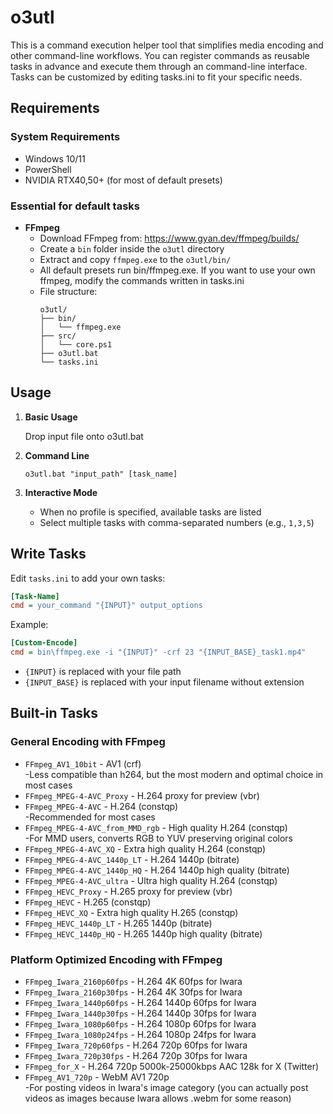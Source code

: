 # o3utl

This is a command execution helper tool that simplifies media encoding and other command-line workflows. You can register commands as reusable tasks in advance and execute them through an command-line interface. Tasks can be customized by editing tasks.ini to fit your specific needs.

## Requirements

### System Requirements
- Windows 10/11
- PowerShell
- NVIDIA RTX40,50+ (for most of default presets)

### Essential for default tasks
- **FFmpeg**
  - Download FFmpeg from: https://www.gyan.dev/ffmpeg/builds/
  - Create a `bin` folder inside the `o3utl` directory
  - Extract and copy `ffmpeg.exe` to the `o3utl/bin/`
  - All default presets run bin/ffmpeg.exe. If you want to use your own ffmpeg, modify the commands written in tasks.ini
  - File structure:
    ```
    o3utl/
    ├── bin/
    │   └── ffmpeg.exe
    ├── src/
    │   └── core.ps1
    ├── o3utl.bat
    └── tasks.ini
    ```

## Usage

1. **Basic Usage**
   
   Drop input file onto o3utl.bat

2. **Command Line**
   ```batch
   o3utl.bat "input_path" [task_name]
   ```

3. **Interactive Mode**
   - When no profile is specified, available tasks are listed
   - Select multiple tasks with comma-separated numbers (e.g., `1,3,5`)

## Write Tasks

Edit `tasks.ini` to add your own tasks:

```ini
[Task-Name]
cmd = your_command "{INPUT}" output_options
```

Example:
```ini
[Custom-Encode]
cmd = bin\ffmpeg.exe -i "{INPUT}" -crf 23 "{INPUT_BASE}_task1.mp4"
```

- `{INPUT}` is replaced with your file path
- `{INPUT_BASE}` is replaced with your input filename without extension

## Built-in Tasks

### General Encoding with FFmpeg
- `FFmpeg_AV1_10bit` - AV1 (crf)  
   -Less compatible than h264, but the most modern and optimal choice in most cases
- `FFmpeg_MPEG-4-AVC_Proxy` - H.264 proxy for preview (vbr)
- `FFmpeg_MPEG-4-AVC` - H.264 (constqp)  
   -Recommended for most cases
- `FFmpeg_MPEG-4-AVC_from_MMD_rgb` - High quality H.264 (constqp)  
   -For MMD users, converts RGB to YUV preserving original colors
- `FFmpeg_MPEG-4-AVC_XQ` - Extra high quality H.264 (constqp)
- `FFmpeg_MPEG-4-AVC_1440p_LT` - H.264 1440p (bitrate)
- `FFmpeg_MPEG-4-AVC_1440p_HQ` - H.264 1440p high quality (bitrate)
- `FFmpeg_MPEG-4-AVC_ultra` - Ultra high quality H.264 (constqp)
- `FFmpeg_HEVC_Proxy` - H.265 proxy for preview (vbr)
- `FFmpeg_HEVC` - H.265 (constqp)
- `FFmpeg_HEVC_XQ` - Extra high quality H.265 (constqp)
- `FFmpeg_HEVC_1440p_LT` - H.265 1440p (bitrate)
- `FFmpeg_HEVC_1440p_HQ` - H.265 1440p high quality (bitrate)

### Platform Optimized Encoding with FFmpeg
- `FFmpeg_Iwara_2160p60fps` - H.264 4K 60fps for Iwara
- `FFmpeg_Iwara_2160p30fps` - H.264 4K 30fps for Iwara
- `FFmpeg_Iwara_1440p60fps` - H.264 1440p 60fps for Iwara
- `FFmpeg_Iwara_1440p30fps` - H.264 1440p 30fps for Iwara
- `FFmpeg_Iwara_1080p60fps` - H.264 1080p 60fps for Iwara
- `FFmpeg_Iwara_1080p24fps` - H.264 1080p 24fps for Iwara
- `FFmpeg_Iwara_720p60fps` - H.264 720p 60fps for Iwara
- `FFmpeg_Iwara_720p30fps` - H.264 720p 30fps for Iwara
- `FFmpeg_for_X` - H.264 720p 5000k-25000kbps AAC 128k for X (Twitter)
- `FFmpeg_AV1_720p` - WebM AV1 720p  
   -For posting videos in Iwara's image category (you can actually post videos as images because Iwara allows .webm for some reason)

